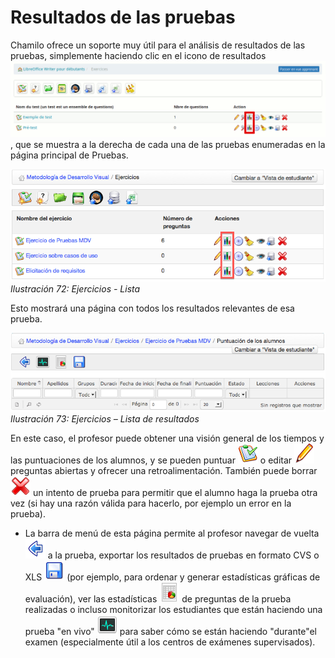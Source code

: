 # Resultados de las pruebas

Chamilo ofrece un soporte muy útil para el análisis de resultados de las pruebas, simplemente haciendo clic en el icono de resultados ![](../../.gitbook/assets/graficos37%20%285%29.png), que se muestra a la derecha de cada una de las pruebas enumeradas en la página principal de Pruebas.

![](../../.gitbook/assets/graficos38%20%285%29.png)_Ilustración 72: Ejercicios - Lista_

Esto mostrará una página con todos los resultados relevantes de esa prueba.

![](../../.gitbook/assets/graficos39%20%286%29.png)_Ilustración 73: Ejercicios – Lista de resultados_

En este caso, el profesor puede obtener una visión general de los tiempos y las puntuaciones de los alumnos, y se pueden puntuar ![](../../.gitbook/assets/graficos44%20%284%29.png) o editar ![](../../.gitbook/assets/graficos45%20%284%29.png) preguntas abiertas y ofrecer una retroalimentación. También puede borrar ![](../../.gitbook/assets/graficos46%20%286%29.png) un intento de prueba para permitir que el alumno haga la prueba otra vez \(si hay una razón válida para hacerlo, por ejemplo un error en la prueba\).

* La barra de menú de esta página permite al profesor navegar de vuelta ![](../../.gitbook/assets/graficos40%20%286%29.png) a la prueba, exportar los resultados de pruebas en formato CVS o XLS ![](../../.gitbook/assets/graficos41%20%286%29.png) \(por ejemplo, para ordenar y generar estadísticas gráficas de evaluación\), ver las estadísticas ![](../../.gitbook/assets/graficos42%20%284%29.png) de preguntas de la prueba realizadas o incluso monitorizar los estudiantes que están haciendo una prueba "en vivo" ![](../../.gitbook/assets/graficos43%20%284%29.png) para saber cómo se están haciendo "durante"el examen \(especialmente útil a los centros de exámenes supervisados\).

